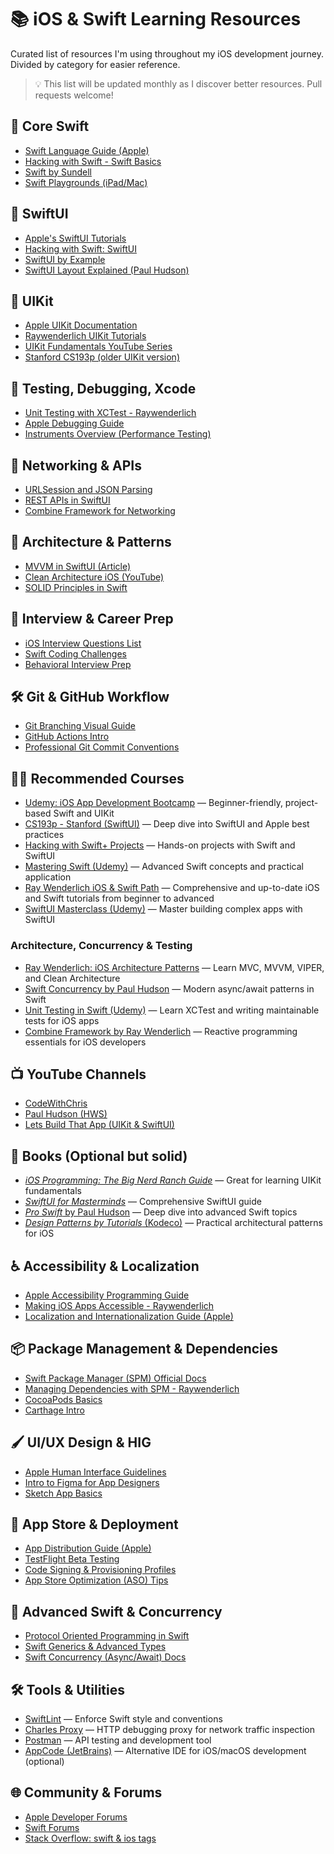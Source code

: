 # 📚 iOS & Swift Learning Resources

Curated list of resources I'm using throughout my iOS development journey. Divided by category for easier reference.  
> 💡 This list will be updated monthly as I discover better resources. Pull requests welcome!

## 🧠 Core Swift

- [Swift Language Guide (Apple)](https://docs.swift.org/swift-book/LanguageGuide/TheBasics.html)
- [Hacking with Swift - Swift Basics](https://www.hackingwithswift.com/100)
- [Swift by Sundell](https://www.swiftbysundell.com/)
- [Swift Playgrounds (iPad/Mac)](https://apps.apple.com/us/app/swift-playgrounds/id908519492)

## 📱 SwiftUI

- [Apple's SwiftUI Tutorials](https://developer.apple.com/tutorials/swiftui)
- [Hacking with Swift: SwiftUI](https://www.hackingwithswift.com/quick-start/swiftui)
- [SwiftUI by Example](https://www.hackingwithswift.com/quick-start/swiftui)
- [SwiftUI Layout Explained (Paul Hudson)](https://www.youtube.com/watch?v=UybU5HvlZ4A)

## 🧰 UIKit

- [Apple UIKit Documentation](https://developer.apple.com/documentation/uikit)
- [Raywenderlich UIKit Tutorials](https://www.kodeco.com/ios/paths/2-uikit)
- [UIKit Fundamentals YouTube Series](https://www.youtube.com/playlist?list=PL5PR3UyfTWvfacnfUsvNcxIiKIgidNRoW)
- [Stanford CS193p (older UIKit version)](https://cs193p.sites.stanford.edu/)

## 🧪 Testing, Debugging, Xcode

- [Unit Testing with XCTest - Raywenderlich](https://www.kodeco.com/886912-unit-testing-tutorial-for-ios-getting-started)
- [Apple Debugging Guide](https://developer.apple.com/documentation/xcode/debugging-your-app)
- [Instruments Overview (Performance Testing)](https://developer.apple.com/videos/play/wwdc2020/10163/)

## 🔌 Networking & APIs

- [URLSession and JSON Parsing](https://www.hackingwithswift.com/articles/117/how-to-parse-json-using-the-codable-protocol)
- [REST APIs in SwiftUI](https://www.youtube.com/watch?v=G0J2Pqoyg54)
- [Combine Framework for Networking](https://www.raywenderlich.com/4161005-combine-getting-started)

## 🧱 Architecture & Patterns

- [MVVM in SwiftUI (Article)](https://swiftwithmajid.com/2020/01/29/mvvm-in-swiftui/)
- [Clean Architecture iOS (YouTube)](https://www.youtube.com/watch?v=8BKR0otvYsI)
- [SOLID Principles in Swift](https://medium.com/@nimjea/solid-principles-in-swift-fc484953e97e)

## 🎯 Interview & Career Prep

- [iOS Interview Questions List](https://github.com/soapyigu/Swift-30-Projects#interview-prep)
- [Swift Coding Challenges](https://www.hackingwithswift.com/books/ios-swift-algorithms)
- [Behavioral Interview Prep](https://www.interviewbit.com/hr-interview-questions/)

## 🛠 Git & GitHub Workflow

- [Git Branching Visual Guide](https://learngitbranching.js.org/)
- [GitHub Actions Intro](https://docs.github.com/en/actions/learn-github-actions/understanding-github-actions)
- [Professional Git Commit Conventions](https://www.conventionalcommits.org/en/v1.0.0/)

## 🧑‍💻 Recommended Courses

* [Udemy: iOS App Development Bootcamp](https://www.udemy.com/course/ios-13-app-development-bootcamp/) — Beginner-friendly, project-based Swift and UIKit
* [CS193p - Stanford (SwiftUI)](https://cs193p.sites.stanford.edu/) — Deep dive into SwiftUI and Apple best practices
* [Hacking with Swift+ Projects](https://www.hackingwithswift.com/plus) — Hands-on projects with Swift and SwiftUI
* [Mastering Swift (Udemy)](https://www.udemy.com/course/swiftui-masterclass-course-ios-development-with-swift) — Advanced Swift concepts and practical application
* [Ray Wenderlich iOS & Swift Path](https://www.kodeco.com/paths/ios) — Comprehensive and up-to-date iOS and Swift tutorials from beginner to advanced
* [SwiftUI Masterclass (Udemy)](https://www.udemy.com/course/swiftui-masterclass-course-ios-development-with-swift/) — Master building complex apps with SwiftUI

### Architecture, Concurrency & Testing

* [Ray Wenderlich: iOS Architecture Patterns](https://www.kodeco.com/10007045-ios-architecture-patterns) — Learn MVC, MVVM, VIPER, and Clean Architecture
* [Swift Concurrency by Paul Hudson](https://www.hackingwithswift.com/quick-start/concurrency) — Modern async/await patterns in Swift
* [Unit Testing in Swift (Udemy)](https://www.udemy.com/course/ios-unit-testing/) — Learn XCTest and writing maintainable tests for iOS apps
* [Combine Framework by Ray Wenderlich](https://www.kodeco.com/4161005-combine-getting-started) — Reactive programming essentials for iOS developers

## 📺 YouTube Channels

- [CodeWithChris](https://www.youtube.com/c/CodeWithChris)
- [Paul Hudson (HWS)](https://www.youtube.com/c/PaulHudson)
- [Lets Build That App (UIKit & SwiftUI)](https://www.youtube.com/c/letsbuildthatapp)

## 📘 Books (Optional but solid)

- [_iOS Programming: The Big Nerd Ranch Guide_](https://www.bignerdranch.com/books/ios-programming-the-big-nerd-ranch-guide-sixth-edition/) — Great for learning UIKit fundamentals  
- [_SwiftUI for Masterminds_](https://www.lawrencelundgren.com/swiftui-for-masterminds-2nd-edition/) — Comprehensive SwiftUI guide  
- [_Pro Swift_ by Paul Hudson](https://www.hackingwithswift.com/store/pro-swift) — Deep dive into advanced Swift topics  
- [_Design Patterns by Tutorials_ (Kodeco)](https://www.kodeco.com/books/design-patterns-by-tutorials) — Practical architectural patterns for iOS

## ♿ Accessibility & Localization

- [Apple Accessibility Programming Guide](https://developer.apple.com/accessibility/)
- [Making iOS Apps Accessible - Raywenderlich](https://www.kodeco.com/10110269-making-your-ios-app-accessible)
- [Localization and Internationalization Guide (Apple)](https://developer.apple.com/documentation/xcode/localization)

## 📦 Package Management & Dependencies

- [Swift Package Manager (SPM) Official Docs](https://swift.org/package-manager/)
- [Managing Dependencies with SPM - Raywenderlich](https://www.kodeco.com/25263566-swift-package-manager-tutorial-for-ios-getting-started)
- [CocoaPods Basics](https://cocoapods.org/)
- [Carthage Intro](https://github.com/Carthage/Carthage)

## 🖌 UI/UX Design & HIG

- [Apple Human Interface Guidelines](https://developer.apple.com/design/human-interface-guidelines/)
- [Intro to Figma for App Designers](https://www.figma.com/resources/learn-design/)
- [Sketch App Basics](https://www.sketch.com/learn/)

## 🚀 App Store & Deployment

- [App Distribution Guide (Apple)](https://developer.apple.com/app-store/submission/)
- [TestFlight Beta Testing](https://developer.apple.com/testflight/)
- [Code Signing & Provisioning Profiles](https://developer.apple.com/support/code-signing/)
- [App Store Optimization (ASO) Tips](https://developer.apple.com/app-store/marketing/guidelines/)

## 🚀 Advanced Swift & Concurrency

- [Protocol Oriented Programming in Swift](https://developer.apple.com/videos/play/wwdc2015/408/)
- [Swift Generics & Advanced Types](https://docs.swift.org/swift-book/LanguageGuide/Generics.html)
- [Swift Concurrency (Async/Await) Docs](https://docs.swift.org/swift-book/LanguageGuide/Concurrency.html)

## 🛠 Tools & Utilities

- [SwiftLint](https://github.com/realm/SwiftLint) — Enforce Swift style and conventions  
- [Charles Proxy](https://www.charlesproxy.com/) — HTTP debugging proxy for network traffic inspection  
- [Postman](https://www.postman.com/) — API testing and development tool  
- [AppCode (JetBrains)](https://www.jetbrains.com/objc/) — Alternative IDE for iOS/macOS development (optional)  

## 🌐 Community & Forums

- [Apple Developer Forums](https://developer.apple.com/forums/)
- [Swift Forums](https://forums.swift.org/)
- [Stack Overflow: swift & ios tags](https://stackoverflow.com/questions/tagged/swift)

